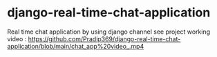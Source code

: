 # django-real-time-chat-application
Real time chat application by using django channel
see project working video : https://github.com/Pradip369/django-real-time-chat-application/blob/main/chat_app%20video_.mp4
